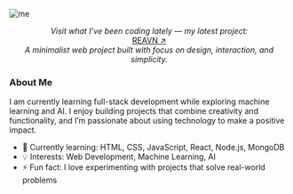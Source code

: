 ![me](https://github.com/user-attachments/assets/87a5b73f-5b77-495c-86b3-9019deda61eb)

<p align="center"> 
  <i>Visit what I’ve been coding lately — my latest project:</i><br>
  <a href="https://polyglotparrot.github.io/jump/" target="_blank" rel="noopener noreferrer">REAVN ↗</a><br>
  <i>A minimalist web project built with focus on design, interaction, and simplicity.</i>
</p>



### About Me
I am currently learning full-stack development while exploring machine learning and AI. I enjoy building projects that combine creativity and functionality, and I’m passionate about using technology to make a positive impact.

- 🌱 Currently learning: HTML, CSS, JavaScript, React, Node.js, MongoDB
- 💡 Interests: Web Development, Machine Learning, AI
- ⚡ Fun fact: I love experimenting with projects that solve real-world problems



















  



